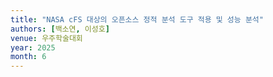 ```yaml
---
title: "NASA cFS 대상의 오픈소스 정적 분석 도구 적용 및 성능 분석"
authors: [백소연, 이성호]
venue: 우주학술대회
year: 2025
month: 6
---
```

